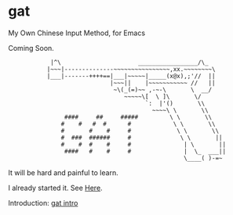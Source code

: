 gat
===

My Own Chinese Input Method, for Emacs

Coming Soon.




```
            |^\                      _________________/\_
           |~~~|--------------~~~~~~~~~~~~~~~~,xx.~~~~~~~~\
           |___|-------++++==|___|~~~~~|_____(x@x),;'//  ||
                             |~~~||    |~~~~~~~~~~~ //   ||
                              ~\(_(=)~~ ,-~-\       \  __/
                                 ~~~~~\[  \ ]\       \/
                                       `:  |'()       \\
                                         ~~~~\ \       \\
                ####     ##     #####         \ \       \\
               #    #   #  #      #            \ \       \\
               #       #    #     #             \ \       \\
               #  ###  ######     #              \ \       ||
               #    #  #    #     #               | \       ||
                ####   #    #     #               |  \_  ___||
                                                  \____( )-=~
```

It will be hard and painful to learn. 

I already started it. See [Here][misc-gat].

Introduction: [gat intro][gat-intro]





[misc-gat]: https://github.com/district10/misc/tree/master/gen-gat
[gat-intro]: https://github.com/district10/gat/intro.txt